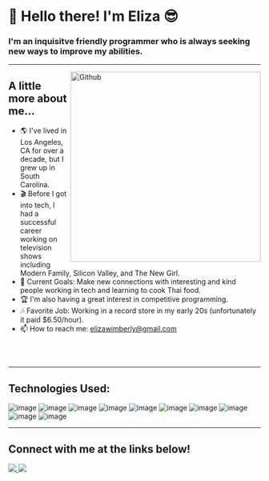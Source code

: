 <h1 align="left" id="macropower-title">🌴 Hello there! I'm Eliza 😎 </h1>
<h3 align="left">I'm an inquisitve friendly programmer who is always seeking new ways to improve my abilities.</h3>

<!-- I am a full-stack software engineer who prides myself on my technical development skills and my strengths in communication and working with others 💫 -->

---



<img width="380" align="right" alt="Github"
src="https://github.com/mayankchaudhary26/Cool-Readme-ideas/blob/master/data/screen open.gif"
/> 

## A little more about me...  

- 🌎 I've lived in Los Angeles, CA for over a decade, but I grew up in South Carolina.
- 🎬 Before I got into tech, I had a successful career working on television shows including Modern Family, Silicon Valley, and The New Girl.
- 🌈 Current Goals: Make new connections with interesting and kind people working in tech and learning to cook Thai food.
- 🏆 I'm also having a great interest in competitive programming.
- 🎶 Favorite Job: Working in a record store in my early 20s (unfortunately it paid $6.50/hour).
- 📫 How to reach me: elizawimberly@gmail.com


<!-- 
 <em><b>I love connecting with different people</b> so if you want to say hi,<b> that would be wonderful!</b> :)</em> -->
 
 <br>
 <br>

---

## Technologies Used:



![image](https://img.shields.io/badge/JavaScript-F7DF1E?style=for-the-badge&logo=javascript&logoColor=black)
![image](https://img.shields.io/badge/Node.js-43853D?style=for-the-badge&logo=node.js&logoColor=white)
![image](https://img.shields.io/badge/Express.js-404D59?style=for-the-badge)
![image](https://img.shields.io/badge/SQLite-07405E?style=for-the-badge&logo=sqlite&logoColor=white)
![image](https://img.shields.io/badge/sequelize-323330?style=for-the-badge&logo=sequelize&logoColor=blue)
![image](https://img.shields.io/badge/Heroku-430098?style=for-the-badge&logo=heroku&logoColor=white)
![image](https://img.shields.io/badge/React-20232A?style=for-the-badge&logo=react&logoColor=61DAFB)
![image](https://img.shields.io/badge/Redux-593D88?style=for-the-badge&logo=redux&logoColor=white)
![image](https://img.shields.io/badge/HTML5-E34F26?style=for-the-badge&logo=html5&logoColor=white)
![image](https://img.shields.io/badge/CSS-239120?&style=for-the-badge&logo=css3&logoColor=white)

---


## <b>Connect with me at the links below!</b>
<p>
<!-- LinkedIn -->
<a 
    target="_blank"
    href="https://www.linkedin.com/in/eliza-wimberly-773896205/">
    <img
        src="https://img.shields.io/badge/-LinkedIn-0077B5?style=for-the-badge&logo=Linkedin&logoColor=white">
    </img>
</a>
<!-- <br> -->
<!-- GMail -->
<a 
    target="_blank" 
    href="mailto:elizawimberly@gmail.com">
    <img
        src="https://img.shields.io/badge/-Gmail-D14836?style=for-the-badge&logo=Gmail&logoColor=white">
    </img>    
</a>

</p>

<!--
**elizawimberly/elizawimberly** is a ✨ _special_ ✨ repository because its `README.md` (this file) appears on your GitHub profile.


-->
